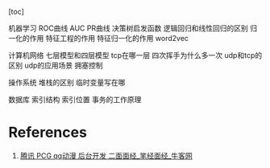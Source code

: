 [toc]

机器学习
ROC曲线 AUC
PR曲线
决策树启发函数
逻辑回归和线性回归的区别
归一化的作用
特征工程的作用
特征归一化的作用
word2vec

计算机网络
七层模型和四层模型
tcp在哪一层
四次挥手为什么多一次
udp和tcp的区别
udp的应用场景
拥塞控制

操作系统
堆栈的区别
临时变量写在哪

数据库
索引结构
索引位置
事务的工作原理

# References
1. [腾讯 PCG qq动漫 后台开发 二面面经_笔经面经_牛客网](https://www.nowcoder.com/discuss/446471)